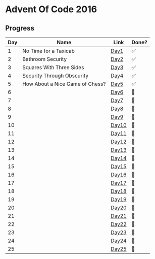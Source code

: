 # Advent Of Code 2016

## Progress

| Day | Name                            | Link           | Done?                 |
| --- | ------------------------------- | -------------- | --------------------- |
| 1   | No Time for a Taxicab           | [Day1](Day1)   | :white_check_mark:    |
| 2   | Bathroom Security               | [Day2](Day2)   | :white_check_mark:    |
| 3   | Squares With Three Sides        | [Day3](Day3)   | :white_check_mark:    |
| 4   | Security Through Obscurity      | [Day4](Day4)   | :white_check_mark:    |
| 5   | How About a Nice Game of Chess? | [Day5](Day5)   | :white_check_mark:    |
| 6   |                                 | [Day6](Day6)   | :black_square_button: |
| 7   |                                 | [Day7](Day7)   | :black_square_button: |
| 8   |                                 | [Day8](Day8)   | :black_square_button: |
| 9   |                                 | [Day9](Day9)   | :black_square_button: |
| 10  |                                 | [Day10](Day10) | :black_square_button: |
| 11  |                                 | [Day11](Day11) | :black_square_button: |
| 12  |                                 | [Day12](Day12) | :black_square_button: |
| 13  |                                 | [Day13](Day13) | :black_square_button: |
| 14  |                                 | [Day14](Day14) | :black_square_button: |
| 15  |                                 | [Day15](Day15) | :black_square_button: |
| 16  |                                 | [Day16](Day16) | :black_square_button: |
| 17  |                                 | [Day17](Day17) | :black_square_button: |
| 18  |                                 | [Day18](Day18) | :black_square_button: |
| 19  |                                 | [Day19](Day19) | :black_square_button: |
| 20  |                                 | [Day20](Day20) | :black_square_button: |
| 21  |                                 | [Day21](Day21) | :black_square_button: |
| 22  |                                 | [Day22](Day22) | :black_square_button: |
| 23  |                                 | [Day23](Day23) | :black_square_button: |
| 24  |                                 | [Day24](Day24) | :black_square_button: |
| 25  |                                 | [Day25](Day25) | :black_square_button: |
